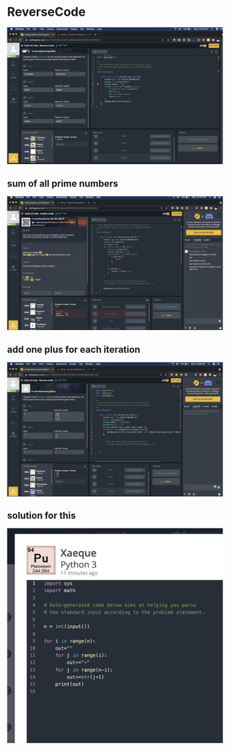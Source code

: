 # ReverseCode
![](reverseCode.png)

## sum of all prime numbers
![](sumOfAllPrimeNumbers.png)

## add one plus for each iteration
![](addingplus.png)
## solution for this
![](addingplussolution.png)
